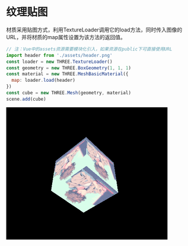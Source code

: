 # 纹理贴图

材质采用贴图方式，利用TextureLoader调用它的load方法，同时传入图像的URL，并将材质的map属性设置为该方法的返回值。

```javascript
// 注：Vue中的assets资源需要模块化引入，如果资源在public下可直接使用URL
import header from './assets/header.png'
const loader = new THREE.TextureLoader()
const geometry = new THREE.BoxGeometry(1, 1, 1)
const material = new THREE.MeshBasicMaterial({
  map: loader.load(header)
})
const cube = new THREE.Mesh(geometry, material)
scene.add(cube)
```

![TextureLoader](/three/imgs/TextureLoader/1.png)